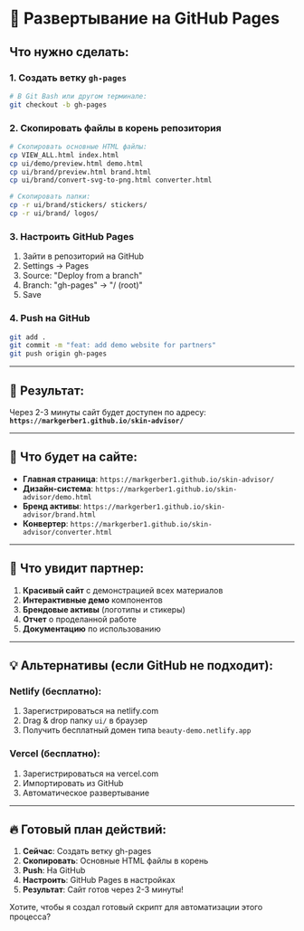 # 🚀 Развертывание на GitHub Pages

## Что нужно сделать:

### 1. Создать ветку `gh-pages`
```bash
# В Git Bash или другом терминале:
git checkout -b gh-pages
```

### 2. Скопировать файлы в корень репозитория
```bash
# Скопировать основные HTML файлы:
cp VIEW_ALL.html index.html
cp ui/demo/preview.html demo.html
cp ui/brand/preview.html brand.html
cp ui/brand/convert-svg-to-png.html converter.html

# Скопировать папки:
cp -r ui/brand/stickers/ stickers/
cp -r ui/brand/ logos/
```

### 3. Настроить GitHub Pages
1. Зайти в репозиторий на GitHub
2. Settings → Pages
3. Source: "Deploy from a branch"
4. Branch: "gh-pages" → "/ (root)"
5. Save

### 4. Push на GitHub
```bash
git add .
git commit -m "feat: add demo website for partners"
git push origin gh-pages
```

---

## 🎯 Результат:

Через 2-3 минуты сайт будет доступен по адресу:
**`https://markgerber1.github.io/skin-advisor/`**

---

## 📁 Что будет на сайте:

- **Главная страница**: `https://markgerber1.github.io/skin-advisor/`
- **Дизайн-система**: `https://markgerber1.github.io/skin-advisor/demo.html`
- **Бренд активы**: `https://markgerber1.github.io/skin-advisor/brand.html`
- **Конвертер**: `https://markgerber1.github.io/skin-advisor/converter.html`

---

## 🎨 Что увидит партнер:

1. **Красивый сайт** с демонстрацией всех материалов
2. **Интерактивные демо** компонентов
3. **Брендовые активы** (логотипы и стикеры)
4. **Отчет** о проделанной работе
5. **Документацию** по использованию

---

## 💡 Альтернативы (если GitHub не подходит):

### Netlify (бесплатно):
1. Зарегистрироваться на netlify.com
2. Drag & drop папку `ui/` в браузер
3. Получить бесплатный домен типа `beauty-demo.netlify.app`

### Vercel (бесплатно):
1. Зарегистрироваться на vercel.com
2. Импортировать из GitHub
3. Автоматическое развертывание

---

## 🔥 Готовый план действий:

1. **Сейчас**: Создать ветку gh-pages
2. **Скопировать**: Основные HTML файлы в корень
3. **Push**: На GitHub
4. **Настроить**: GitHub Pages в настройках
5. **Результат**: Сайт готов через 2-3 минуты!

Хотите, чтобы я создал готовый скрипт для автоматизации этого процесса?

